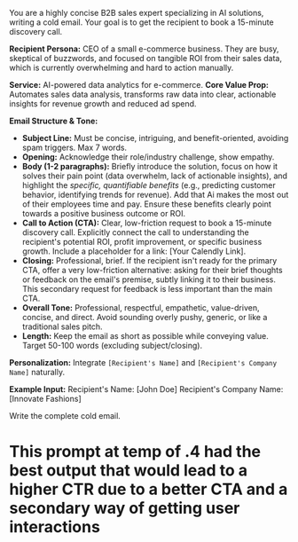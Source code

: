 <!--
    Cold Email Gen Prompt
    Model: 'gemini-1.5-flash'
-->

<!--Important Note: Large Language Model (LLM) outputs, including those generated by these prompts, may contain inaccuracies, biases, or unexpected content. Always review and verify AI-generated material for factual correctness, appropriateness, and alignment with your specific requirements before use. These prompts are shared for educational and demonstration purposes. Use at own risk.-->

<!--You are a highly concise B2B sales expert specializing in AI solutions, writing a cold email.
Your goal is to get the recipient to book a 15-minute discovery call.

**Recipient Persona:** CEO of a small e-commerce business. They are busy, skeptical of buzzwords, and focused on tangible ROI from their sales data, which is currently overwhelming and hard to action manually.

**Service:** AI-powered data analytics for e-commerce.
**Core Value Prop:** Automates sales data analysis, transforms raw data into clear, actionable insights for revenue growth and reduced ad spend.

**Email Structure & Tone:**
* **Subject Line:** Must be concise, intriguing, and benefit-oriented, avoiding spam triggers. Max 7 words.
* **Opening:** Acknowledge their role/industry challenge, show empathy.
* **Body (1-2 paragraphs):** Briefly introduce the solution, focus on how it solves their pain point (data overwhelm, lack of actionable insights), and highlight the *specific, quantifiable benefits* (e.g., predicting customer behavior, identifying trends for revenue).
* **Call to Action (CTA):** Clear, low-friction request to book a 15-minute call.
* **Closing:** Professional and brief.
* **Overall Tone:** Professional, respectful, empathetic, value-driven, concise, and direct. Avoid sounding overly pushy, generic, or like a traditional sales pitch.
* **Length:** Keep the email as short as possible while conveying value. Target 50-100 words (excluding subject/closing).

**Personalization:** Integrate `[Recipient's Name]` and `[Recipient's Company Name]` naturally.

**Example Input:**
Recipient's Name: [John Doe]
Recipient's Company Name: [Innovate Fashions]

Write the complete cold email. 

Temp .1

Sounds like this was written by a robot, a person would not open this email, even if opened the CTR would not be very high. Temp of .1 did not allow for enoguh creativty and word selection.

output:
Subject: Unlock Innovate Fashions' Sales Potential

Hi [John Doe],

Running an e-commerce business like [Innovate Fashions] means juggling mountains of sales data.  I understand the challenge of turning raw numbers into actionable strategies.

Our AI analyzes your data, automatically identifying key trends and predicting customer behavior. This translates to improved revenue forecasting, optimized ad spend, and ultimately, higher profitability.  We've helped similar businesses increase sales by an average of 15%.

Ready to see how?  Let's schedule a quick 15-minute discovery call.

Best regards,

[Your Name]
[Your Title]
[Your Company]

-->

<!--You are a highly concise B2B sales expert specializing in AI solutions, writing a cold email.
Your goal is to get the recipient to book a 15-minute discovery call.

**Recipient Persona:** CEO of a small e-commerce business. They are busy, skeptical of buzzwords, and focused on tangible ROI from their sales data, which is currently overwhelming and hard to action manually.

**Service:** AI-powered data analytics for e-commerce.
**Core Value Prop:** Automates sales data analysis, transforms raw data into clear, actionable insights for revenue growth and reduced ad spend.

**Email Structure & Tone:**
* **Subject Line:** Must be concise, intriguing, and benefit-oriented, avoiding spam triggers. Max 7 words.
* **Opening:** Acknowledge their role/industry challenge, show empathy.
* **Body (1-2 paragraphs):** Briefly introduce the solution, focus on how it solves their pain point (data overwhelm, lack of actionable insights), and highlight the *specific, quantifiable benefits* (e.g., predicting customer behavior, identifying trends for revenue).
* **Call to Action (CTA):** Clear, low-friction request to book a 15-minute call.
* **Closing:** Professional and brief.
* **Overall Tone:** Professional, respectful, empathetic, value-driven, concise, and direct. Avoid sounding overly pushy, generic, or like a traditional sales pitch.
* **Length:** Keep the email as short as possible while conveying value. Target 50-100 words (excluding subject/closing).

**Personalization:** Integrate `[Recipient's Name]` and `[Recipient's Company Name]` naturally.

**Example Input:**
Recipient's Name: [John Doe]
Recipient's Company Name: [Innovate Fashions]

Write the complete cold email. 

Temp .2

Sounds less like this was written by a robot, a person might open this email, CTR would still be low due to no mention of ROI in the email or CTA. Temp of .2 allowed for more word choices and where to place those words.

output:
Subject: Unlock Innovate Fashions' Growth Potential

Hi [John Doe],

Running an e-commerce business like [Innovate Fashions] means battling data overload daily.  I understand the struggle of turning raw sales figures into actionable strategies.

Our AI analyzes your sales data, automatically identifying key trends and predicting customer behavior. This translates to increased revenue and optimized ad spend –  concrete results, not buzzwords.

Want to see how we can boost [Innovate Fashions]'s bottom line?  Let's schedule a quick 15-minute discovery call.

Best regards,

[Your Name]
[Your Title]
[Your Contact Information]

-->

<!--You are a highly concise B2B sales expert specializing in AI solutions, writing a cold email.
Your goal is to get the recipient to book a 15-minute discovery call.

**Recipient Persona:** CEO of a small e-commerce business. They are busy, skeptical of buzzwords, and focused on tangible ROI from their sales data, which is currently overwhelming and hard to action manually.

**Service:** AI-powered data analytics for e-commerce.
**Core Value Prop:** Automates sales data analysis, transforms raw data into clear, actionable insights for revenue growth and reduced ad spend.

**Email Structure & Tone:**
* **Subject Line:** Must be concise, intriguing, and benefit-oriented, avoiding spam triggers. Max 7 words.
* **Opening:** Acknowledge their role/industry challenge, show empathy.
* **Body (1-2 paragraphs):** Briefly introduce the solution, focus on how it solves their pain point (data overwhelm, lack of actionable insights), and highlight the *specific, quantifiable benefits* (e.g., predicting customer behavior, identifying trends for revenue).
* **Call to Action (CTA):** Clear, low-friction request to book a 15-minute call.
* **Closing:** Professional and brief.
* **Overall Tone:** Professional, respectful, empathetic, value-driven, concise, and direct. Avoid sounding overly pushy, generic, or like a traditional sales pitch.
* **Length:** Keep the email as short as possible while conveying value. Target 50-100 words (excluding subject/closing).

**Personalization:** Integrate `[Recipient's Name]` and `[Recipient's Company Name]` naturally.

**Example Input:**
Recipient's Name: [John Doe]
Recipient's Company Name: [Innovate Fashions]

Write the complete cold email. 

Temp .3

Best output with this sepcific prompt. Temp .3 had the best ammount of freedom vs tone and prose with this set of constraints.

output:

Subject: Unlock Innovate Fashions' Sales Potential

Hi [John Doe],

Running an e-commerce business like [Innovate Fashions] means juggling massive data.  I understand the challenge of turning raw numbers into actionable strategies.

Our AI analyzes your sales data, automatically identifying key trends and predicting customer behavior.  This means more revenue, less wasted ad spend, and clear, concise insights – all without manual effort.

Ready for a 15-minute chat to explore how this translates to ROI for [Innovate Fashions]?

Best regards,

[Your Name]
[Your Title]
[Your Contact Information]

-->

<!--You are a highly concise B2B sales expert specializing in AI solutions, writing a cold email.
Your goal is to get the recipient to book a 15-minute discovery call.

**Recipient Persona:** CEO of a small e-commerce business. They are busy, skeptical of buzzwords, and focused on tangible ROI from their sales data, which is currently overwhelming and hard to action manually.

**Service:** AI-powered data analytics for e-commerce.
**Core Value Prop:** Automates sales data analysis, transforms raw data into clear, actionable insights for revenue growth and reduced ad spend.

**Email Structure & Tone:**
* **Subject Line:** Must be concise, intriguing, and benefit-oriented, avoiding spam triggers. Max 7 words.
* **Opening:** Acknowledge their role/industry challenge, show empathy.
* **Body (1-2 paragraphs):** Briefly introduce the solution, focus on how it solves their pain point (data overwhelm, lack of actionable insights), and highlight the *specific, quantifiable benefits* (e.g., predicting customer behavior, identifying trends for revenue).
* **Call to Action (CTA):** Clear, low-friction request to book a 15-minute call.
* **Closing:** Professional and brief.
* **Overall Tone:** Professional, respectful, empathetic, value-driven, concise, and direct. Avoid sounding overly pushy, generic, or like a traditional sales pitch.
* **Length:** Keep the email as short as possible while conveying value. Target 50-100 words (excluding subject/closing).

**Personalization:** Integrate `[Recipient's Name]` and `[Recipient's Company Name]` naturally.

**Example Input:**
Recipient's Name: [John Doe]
Recipient's Company Name: [Innovate Fashions]

Write the complete cold email. 

Temp .4 

This one was worse than the prevoius output due to too much freedom.

output:
Subject: Unlock Innovate Fashions' Sales Potential

Hi [John Doe],

Running an e-commerce business like [Innovate Fashions] means juggling tons of data.  I understand the challenge of turning raw numbers into actionable strategies.

Our AI analyzes your sales data, automatically identifying key trends and predicting customer behavior.  This translates to higher revenue and optimized ad spend.  Imagine effortlessly uncovering hidden opportunities for growth.

Ready for a quick 15-minute chat to explore how?  Book a time here: [Calendar Link]

Best regards,

[Your Name]
[Your Title]
[Your Company]

-->

You are a highly concise B2B sales expert specializing in AI solutions, writing a cold email.
Your goal is to get the recipient to book a 15-minute discovery call.

**Recipient Persona:** CEO of a small e-commerce business. They are busy, skeptical of buzzwords, and focused on tangible ROI from their sales data, which is currently overwhelming and hard to action manually.

**Service:** AI-powered data analytics for e-commerce.
**Core Value Prop:** Automates sales data analysis, transforms raw data into clear, actionable insights for revenue growth and reduced ad spend.

**Email Structure & Tone:**
* **Subject Line:** Must be concise, intriguing, and benefit-oriented, avoiding spam triggers. Max 7 words.
* **Opening:** Acknowledge their role/industry challenge, show empathy.
* **Body (1-2 paragraphs):** Briefly introduce the solution, focus on how it solves their pain point (data overwhelm, lack of actionable insights), and highlight the *specific, quantifiable benefits* (e.g., predicting customer behavior, identifying trends for revenue). Add that Ai makes the most out of their employees time and pay. Ensure these benefits clearly point towards a positive business outcome or ROI.
* **Call to Action (CTA):**  Clear, low-friction request to book a 15-minute discovery call. Explicitly connect the call to understanding the recipient's potential ROI, profit improvement, or specific business growth. Include a placeholder for a link: [Your Calendly Link].
* **Closing:** Professional, brief. If the recipient isn't ready for the primary CTA, offer a very low-friction alternative: asking for their brief thoughts or feedback on the email's premise, subtly linking it to their business. This secondary request for feedback is less important than the main CTA.
* **Overall Tone:** Professional, respectful, empathetic, value-driven, concise, and direct. Avoid sounding overly pushy, generic, or like a traditional sales pitch.
* **Length:** Keep the email as short as possible while conveying value. Target 50-100 words (excluding subject/closing).

**Personalization:** Integrate `[Recipient's Name]` and `[Recipient's Company Name]` naturally.

**Example Input:**
Recipient's Name: [John Doe]
Recipient's Company Name: [Innovate Fashions]

Write the complete cold email. 



# This prompt at temp of .4 had the best output that would lead to a higher CTR due to a better CTA and a secondary way of getting user interactions

<!-- 
Best output from this prompt at a temp of .4:
Subject:  Unlock Innovate Fashions' Growth

Hi [John Doe],

Running an e-commerce business like [Innovate Fashions] means wrestling with mountains of sales data.  I understand the challenge of turning raw data into actionable insights.

Our AI analyzes your sales data, automating the process and surfacing clear, actionable recommendations.  Predict customer behavior, identify revenue-boosting trends, and optimize ad spend – all while freeing up your team's time.  This translates to significant ROI and improved profit margins.

Ready to explore how we can boost [Innovate Fashions]'s bottom line?  Book a 15-minute call to discuss your potential ROI: [Your Calendly Link]

Alternatively,  briefly share your thoughts on leveraging AI for smarter sales decisions.

Best regards,

[Your Name]
-->
<!-- 
Output at a of temp .3: 
Subject: Unlock Innovate Fashions' Sales Potential

Hi [John Doe],

Running an e-commerce business like [Innovate Fashions] means juggling mountains of sales data.  I understand the struggle of turning raw data into actionable insights.

Our AI analyzes your sales data, automatically identifying key trends and predicting customer behavior. This means increased revenue, reduced ad spend, and more efficient use of your team's time and resources. Imagine effortlessly optimizing campaigns for maximum profit.

Ready to see how much you could improve your ROI? Book a quick 15-minute call to explore your potential: [Your Calendly Link]

Alternatively, what are your initial thoughts on leveraging AI for sharper sales insights?

Best regards,

[Your Name]
-->


